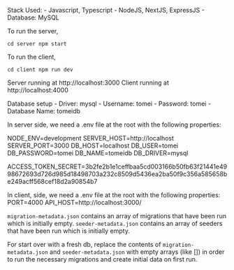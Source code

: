Stack Used:
    - Javascript, Typescript
    - NodeJS, NextJS, ExpressJS
    - Database: MySQL

To run the server,

`
    cd server
    npm start
`

To run the client,

`
    cd client
    npm run dev
`

Server running at http://localhost:3000
Client running at http://localhost:4000

Database setup
    - Driver: mysql
    - Username: tomei
    - Password: tomei
    - Database Name: tomeidb

In server side, we need a .env file at the root with the following properties:

NODE_ENV=development
SERVER_HOST=http://localhost
SERVER_PORT=3000
DB_HOST=localhost
DB_USER=tomei
DB_PASSWORD=tomei
DB_NAME=tomeidb
DB_DRIVER=mysql

ACCESS_TOKEN_SECRET=3b2fe2b1e1ceffbaa5cd003166b50fb63f21441e4998672693d726d985d18498703a232c8509d5436ea2ba50f9c356a585658be249acff568cef18d2a90854b7

In client, side, we need a .env file at the root with the following properties:
PORT=4000
API_HOST=http://localhost:3000/


`migration-metadata.json` contains an array of migrations that have been run which is initially empty.
`seeder-metadata.json` contains an array of seeders that have been run which is initially empty.

For start over with a fresh db, replace the contents of `migration-metadata.json` and `seeder-metadata.json` with empty arrays (like []) in order to run the necessary migrations and create initial data on first run.
